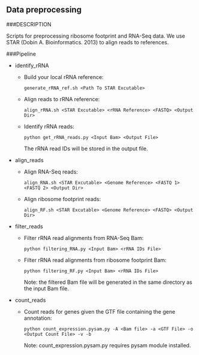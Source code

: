Data preprocessing
----------

###DESCRIPTION

Scripts for preprocessing ribosome footprint and RNA-Seq data. We use STAR (Dobin A. Bioinformatics. 2013) 
to align reads to references.

###Pipeline

* identify_rRNA
  * Build your local rRNA reference:

    ```
	generate_rRNA_ref.sh <Path To STAR Excutable>
    ```

  * Align reads to rRNA reference:

	```
	align_rRNA.sh <STAR Excutable> <rRNA Reference> <FASTQ> <Output Dir>
	```

  * Identify rRNA reads:

	```
	python get_rRNA_reads.py <Input Bam> <Output File>
	```

	The rRNA read IDs will be stored in the output file.

* align_reads
  * Align RNA-Seq reads:

    ```
	align_RNA.sh <STAR Excutable> <Genome Reference> <FASTQ 1> <FASTQ 2> <Output Dir>
	```

  * Align ribosome footprint reads:

	```
	align_RF.sh <STAR Excutable> <Genome Reference> <FASTQ> <Output Dir>
	```

* filter_reads
  * Filter rRNA read alignments from RNA-Seq Bam:

	```
	python filtering_RNA.py <Input Bam> <rRNA IDs File>
	```

  * Filter rRNA read alignments from ribosome footprint Bam:

	```
	python filtering_RF.py <Input Bam> <rRNA IDs File>
	```

	Note: the filtered Bam file will be generated in the same directory as the input Bam file.

* count_reads
  * Count reads for genes given the GTF file containing the gene annotation:

	```
	python count_expression.pysam.py -A <Bam file> -a <GTF File> -o <Output Count File> -v -b
	```

	Note: count_expression.pysam.py requires pysam module installed.
